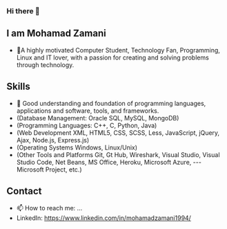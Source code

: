 ### Hi there 👋

## I am Mohamad Zamani

- 🔭A highly motivated Computer Student, Technology Fan, Programming, Linux and IT lover, with a passion for creating and solving problems through technology.

## Skills

- 💬 Good understanding and foundation of programming languages, applications and software, tools, and frameworks.
- (Database Management:	                Oracle SQL, MySQL, MongoDB)
- (Programming Languages:	              C++, C, Python, Java)
- (Web Development	                    XML, HTML5, CSS, SCSS, Less, JavaScript, jQuery, Ajax, Node.js, Express.js)
- (Operating Systems	                  Windows, Linux/Unix)
- (Other Tools and Platforms            Git, Gt Hub, Wireshark, Visual Studio, Visual Studio Code, Net Beans, MS Office, Heroku, Microsoft Azure, ---Microsoft Project, etc.)

## Contact

- 📫 How to reach me: ...
- LinkedIn: https://www.linkedin.com/in/mohamadzamani1994/

